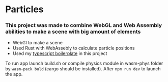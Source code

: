 # Particles

### This project was made to combine WebGL and Web Assembly abilities to make a scene with big amount of elements

- WebGl to make a scene
- Used Rust with WebAssebly to calculate particle positions
- Used my [typescript boilerplate](https://github.com/yankuchinsky/typescript-boilerplate) in this project

To run app launch build.sh or compile physics module in wasm-phys folder by `wasm-pack buld` (cargo should be installed). After `npm run dev` to launch the app.
